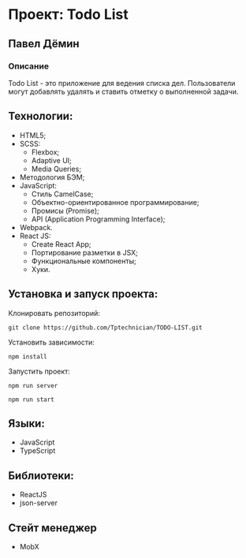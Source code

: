 # Проект: Todo List

## Павел Дёмин

### Описание

Todo List - это приложение для ведения списка дел. Пользователи могут добавлять удалять и ставить отметку о выполненной задачи.

## Технологии:

- HTML5;
- SCSS:
  - Flexbox;
  - Adaptive UI;
  - Media Queries;
- Методология БЭМ;
- JavaScript:
  - Стиль CamelCase;
  - Объектно-ориентированное программирование;
  - Промисы (Promise);
  - API (Application Programming Interface);
- Webpack.
- React JS:
  - Create React App;
  - Портирование разметки в JSX;
  - Функциональные компоненты;
  - Хуки.

## Установка и запуск проекта:

Клонировать репозиторий:

    git clone https://github.com/Tptechnician/TODO-LIST.git

Установить зависимости:

    npm install

Запустить проект:

    npm run server

    npm run start

## Языки:

- JavaScript
- TypeScript

## Библиотеки:

- ReactJS
- json-server

## Cтейт менеджер

- MobX
